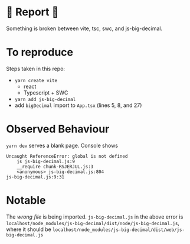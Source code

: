 # 🐛 Report 🐛

Something is broken between vite, tsc, swc, and js-big-decimal.

# To reproduce

Steps taken in this repo:

- `yarn create vite`
  - react
  - Typescript + SWC
- `yarn add js-big-decimal`
- add `bigDecimal` import to `App.tsx` (lines 5, 8, and 27)

# Observed Behaviour

`yarn dev` serves a blank page. Console shows

```
Uncaught ReferenceError: global is not defined
    js js-big-decimal.js:9
    __require chunk-RSJERJUL.js:3
    <anonymous> js-big-decimal.js:804
js-big-decimal.js:9:31
```

# Notable

The _wrong file_ is being imported. `js-big-decimal.js` in the above error is `localhost/node_modules/js-big-decimal/dist/node/js-big-decimal.js`, where it should be `localhost/node_modules/js-big-decimal/dist/web/js-big-decimal.js`
